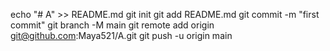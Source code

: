 echo "# A" >> README.md
git init
git add README.md
git commit -m "first commit"
git branch -M main
git remote add origin git@github.com:Maya521/A.git
git push -u origin main
